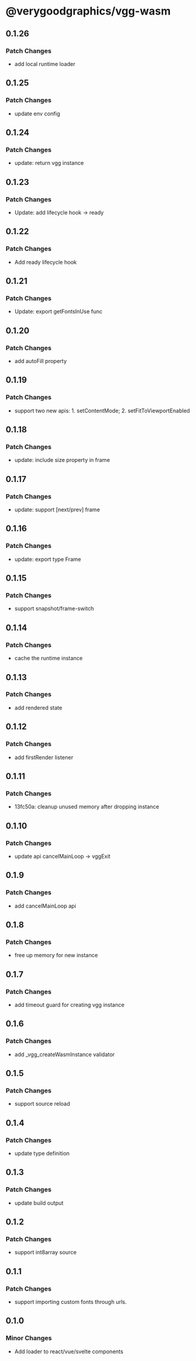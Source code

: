 # @verygoodgraphics/vgg-wasm

## 0.1.26

### Patch Changes

- add local runtime loader

## 0.1.25

### Patch Changes

- update env config

## 0.1.24

### Patch Changes

- update: return vgg instance

## 0.1.23

### Patch Changes

- Update: add lifecycle hook -> ready

## 0.1.22

### Patch Changes

- Add ready lifecycle hook

## 0.1.21

### Patch Changes

- Update: export getFontsInUse func

## 0.1.20

### Patch Changes

- add autoFill property

## 0.1.19

### Patch Changes

- support two new apis: 1. setContentMode; 2. setFitToViewportEnabled

## 0.1.18

### Patch Changes

- update: include size property in frame

## 0.1.17

### Patch Changes

- update: support [next/prev] frame

## 0.1.16

### Patch Changes

- update: export type Frame

## 0.1.15

### Patch Changes

- support snapshot/frame-switch

## 0.1.14

### Patch Changes

- cache the runtime instance

## 0.1.13

### Patch Changes

- add rendered state

## 0.1.12

### Patch Changes

- add firstRender listener

## 0.1.11

### Patch Changes

- 13fc50a: cleanup unused memory after dropping instance

## 0.1.10

### Patch Changes

- update api cancelMainLoop -> vggExit

## 0.1.9

### Patch Changes

- add cancelMainLoop api

## 0.1.8

### Patch Changes

- free up memory for new instance

## 0.1.7

### Patch Changes

- add timeout guard for creating vgg instance

## 0.1.6

### Patch Changes

- add \_vgg_createWasmInstance validator

## 0.1.5

### Patch Changes

- support source reload

## 0.1.4

### Patch Changes

- update type definition

## 0.1.3

### Patch Changes

- update build output

## 0.1.2

### Patch Changes

- support int8array source

## 0.1.1

### Patch Changes

- support importing custom fonts through urls.

## 0.1.0

### Minor Changes

- Add loader to react/vue/svelte components
